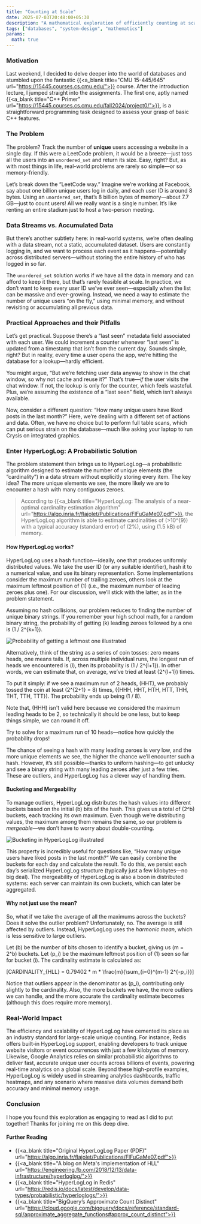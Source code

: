 ```yaml
---
title: "Counting at Scale"
date: 2025-07-03T20:48:00+05:30
description: "A mathematical exploration of efficiently counting at scale, where traditional methods fall short."
tags: ["databases", "system-design", "mathematics"]
params:
  math: true
---
```

### Motivation

Last weekend, I decided to delve deeper into the world of databases and stumbled upon the fantastic {{<a_blank title="CMU 15-445/645" url="https://15445.courses.cs.cmu.edu/">}} course. After the introduction lecture, I jumped straight into the assignments. The first one, aptly named {{<a_blank title="C++ Primer" url="https://15445.courses.cs.cmu.edu/fall2024/project0/">}}, is a straightforward programming task designed to assess your grasp of basic C++ features.

### The Problem

The problem? Track the number of **unique** users accessing a website in a single day. If this were a LeetCode problem, it would be a breeze—just toss all the users into an `unordered_set` and return its size. Easy, right? But, as with most things in life, real-world problems are rarely so simple—or so memory-friendly.

Let’s break down the “LeetCode way.” Imagine we’re working at Facebook, say about one billion unique users log in daily, and each user ID is around 8 bytes. Using an `unordered_set`, that’s 8 billion bytes of memory—about 7.7 GB—just to count users! All we really want is a single number. It’s like renting an entire stadium just to host a two-person meeting.

### Data Streams vs. Accumulated Data
But there’s another subtlety here: in real-world systems, we’re often dealing with a data stream, not a static, accumulated dataset. Users are constantly logging in, and we want to process each event as it happens—potentially across distributed servers—without storing the entire history of who has logged in so far.

The `unordered_set` solution works if we have all the data in memory and can afford to keep it there, but that’s rarely feasible at scale. In practice, we don’t want to keep every user ID we’ve ever seen—especially when the list can be massive and ever-growing. Instead, we need a way to estimate the number of unique users “on the fly,” using minimal memory, and without revisiting or accumulating all previous data.

### Practical Approaches and their Pitfalls

Let’s get practical. Suppose there’s a “last seen” metadata field associated with each user. We could increment a counter whenever “last seen” is updated from a timestamp that isn’t from the current day. Sounds simple, right? But in reality, every time a user opens the app, we’re hitting the database for a lookup—hardly efficient.

You might argue, “But we’re fetching user data anyway to show in the chat window, so why not cache and reuse it?” That’s true—*if* the user visits the chat window. If not, the lookup is only for the counter, which feels wasteful. Plus, we’re assuming the existence of a “last seen” field, which isn’t always available.

Now, consider a different question: “How many unique users have liked posts in the last month?” Here, we’re dealing with a different set of actions and data. Often, we have no choice but to perform full table scans, which can put serious strain on the database—much like asking your laptop to run Crysis on integrated graphics.

### Enter HyperLogLog: A Probabilistic Solution

The problem statement then brings us to HyperLogLog—a probabilistic algorithm designed to estimate the number of unique elements (the “cardinality”) in a data stream without explicitly storing every item. The key idea? The more unique elements we see, the more likely we are to encounter a hash with many contiguous zeroes.

> According to {{<a_blank title="HyperLogLog: The analysis of a near-optimal cardinality estimation algorithm" url="https://algo.inria.fr/flajolet/Publications/FlFuGaMe07.pdf">}}, the HyperLogLog algorithm is able to estimate cardinalities of \(>10^{9}\) with a typical accuracy (standard error) of \(2\%\), using \(1.5 kB\) of memory.

#### How HyperLogLog works?

HyperLogLog uses a hash function—ideally, one that produces uniformly distributed values. We take the user ID (or any suitable identifier), hash it to a numerical value, and use its binary representation. Some implementations consider the maximum number of trailing zeroes, others look at the maximum leftmost position of \(1\) (i.e., the maximum number of leading zeroes plus one). For our discussion, we’ll stick with the latter, as in the problem statement.

Assuming no hash collisions, our problem reduces to finding the number of unique binary strings. If you remember your high school math, for a random binary string, the probability of getting \(k\) leading zeroes followed by a one is \(1 / 2^{k+1}\).

![Probability of getting a leftmost one illustrated](/images/leftmostOneProbability.svg)

Alternatively, think of the string as a series of coin tosses: zero means heads, one means tails. If, across multiple individual runs, the longest run of heads we encountered is \(l\), then its probability is \(1 / 2^{l+1}\). In other words, we can estimate that, on average, we’ve tried at least \(2^{l+1}\) times.

To put it simply: if we see a maximum run of 2 heads, \(HHT\), we probably tossed the coin at least \(2^{2+1} = 8\) times, \(\{HHH, HHT, HTH, HTT, THH, THT, TTH, TTT\}\). The probability ends up being \(1 / 8\).

Note that, \(HHH\) isn't valid here because we considered the maximum leading heads to be 2, so technically it should be one less, but to keep things simple, we can round it off.

Try to solve for a maximum run of 10 heads—notice how quickly the probability drops!

The chance of seeing a hash with many leading zeroes is very low, and the more unique elements we see, the higher the chance we’ll encounter such a hash. However, it’s still possible—thanks to uniform hashing—to get unlucky and see a binary string with many leading zeroes after just a few tries. These are outliers, and HyperLogLog has a clever way of handling them.

#### Bucketing and Mergeability

To manage outliers, HyperLogLog distributes the hash values into different buckets based on the initial \(b\) bits of the hash. This gives us a total of \(2^b\) buckets, each tracking its own maximum. Even though we’re distributing values, the maximum among them remains the same, so our problem is *mergeable*—we don’t have to worry about double-counting.

![Bucketing in HyperLogLog illustrated](/images/hllBuckets.svg)

This property is incredibly useful for questions like, “How many unique users have liked posts in the last month?” We can easily combine the buckets for each day and calculate the result. To do this, we persist each day’s serialized HyperLogLog structure (typically just a few kilobytes—no big deal). The mergeability of HyperLogLog is also a boon in distributed systems: each server can maintain its own buckets, which can later be aggregated.

#### Why not just use the mean?

So, what if we take the average of all the maximums across the buckets? Does it solve the outlier problem? Unfortunately, no. The average is still affected by outliers. Instead, HyperLogLog uses the *harmonic mean*, which is less sensitive to large outliers.

Let \(b\) be the number of bits chosen to identify a bucket, giving us \(m = 2^b\) buckets. Let \(p_i\) be the maximum leftmost position of \(1\) seen so far for bucket \(i\). The cardinality estimate is calculated as:

\[CARDINALITY_{HLL} = 0.79402 * m * \frac{m}{\sum_{i=0}^{m-1} 2^{-p_i}}\]

Notice that outliers appear in the denominator as \(p_i\), contributing only slightly to the cardinality. Also, the more buckets we have, the more outliers we can handle, and the more accurate the cardinality estimate becomes (although this does require more memory).

### Real-World Impact

The efficiency and scalability of HyperLogLog have cemented its place as an industry standard for large-scale unique counting. For instance, Redis offers built-in HyperLogLog support, enabling developers to track unique website visitors or event occurrences with just a few kilobytes of memory. Likewise, Google Analytics relies on similar probabilistic algorithms to deliver fast, accurate unique user counts across billions of events, powering real-time analytics on a global scale. Beyond these high-profile examples, HyperLogLog is widely used in streaming analytics dashboards, traffic heatmaps, and any scenario where massive data volumes demand both accuracy and minimal memory usage.

### Conclusion

I hope you found this exploration as engaging to read as I did to put together! Thanks for joining me on this deep dive.

#### Further Reading

- {{<a_blank title="Original HyperLogLog Paper (PDF)" url="https://algo.inria.fr/flajolet/Publications/FlFuGaMe07.pdf">}}
- {{<a_blank title="A blog on Meta's implementation of HLL" url="https://engineering.fb.com/2018/12/13/data-infrastructure/hyperloglog/">}}
- {{<a_blank title="HyperLogLog in Redis" url="https://redis.io/docs/latest/develop/data-types/probabilistic/hyperloglogs/">}}
- {{<a_blank title="BigQuery’s Approximate Count Distinct" url="https://cloud.google.com/bigquery/docs/reference/standard-sql/approximate_aggregate_functions#approx_count_distinct">}}
